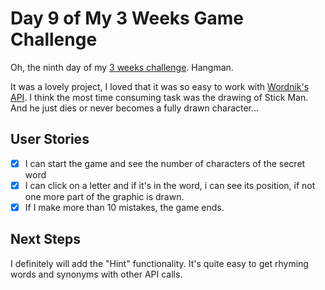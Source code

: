 # Day 9 of My 3 Weeks Game Challenge

Oh, the ninth day of my [3 weeks challenge](https://github.com/zsoltime/game-challenge). Hangman.

It was a lovely project, I loved that it was so easy to work with [Wordnik's API](http://developer.wordnik.com). I think the most time consuming task was the drawing of Stick Man. And he just dies or never becomes a fully drawn character...

## User Stories

- [x] I can start the game and see the number of characters of the secret word
- [x] I can click on a letter and if it's in the word, i can see its position, if not one more part of the graphic is drawn.
- [x] If I make more than 10 mistakes, the game ends.

## Next Steps

I definitely will add the "Hint" functionality. It's quite easy to get rhyming words and synonyms with other API calls.
